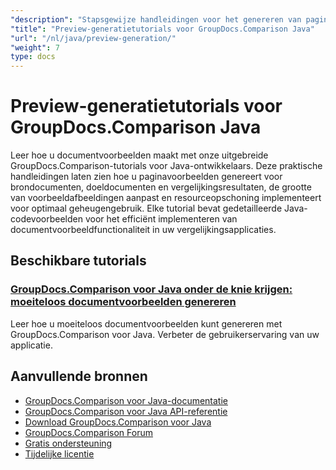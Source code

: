 ```yaml
---
"description": "Stapsgewijze handleidingen voor het genereren van paginavoorbeelden voor bron-, doel- en resulterende documenten met behulp van GroupDocs.Comparison voor Java."
"title": "Preview-generatietutorials voor GroupDocs.Comparison Java"
"url": "/nl/java/preview-generation/"
"weight": 7
type: docs
---
```

# Preview-generatietutorials voor GroupDocs.Comparison Java

Leer hoe u documentvoorbeelden maakt met onze uitgebreide GroupDocs.Comparison-tutorials voor Java-ontwikkelaars. Deze praktische handleidingen laten zien hoe u paginavoorbeelden genereert voor brondocumenten, doeldocumenten en vergelijkingsresultaten, de grootte van voorbeeldafbeeldingen aanpast en resourceopschoning implementeert voor optimaal geheugengebruik. Elke tutorial bevat gedetailleerde Java-codevoorbeelden voor het efficiënt implementeren van documentvoorbeeldfunctionaliteit in uw vergelijkingsapplicaties.

## Beschikbare tutorials

### [GroupDocs.Comparison voor Java onder de knie krijgen: moeiteloos documentvoorbeelden genereren](./groupdocs-comparison-java-generate-previews/)
Leer hoe u moeiteloos documentvoorbeelden kunt genereren met GroupDocs.Comparison voor Java. Verbeter de gebruikerservaring van uw applicatie.

## Aanvullende bronnen

- [GroupDocs.Comparison voor Java-documentatie](https://docs.groupdocs.com/comparison/java/)
- [GroupDocs.Comparison voor Java API-referentie](https://reference.groupdocs.com/comparison/java/)
- [Download GroupDocs.Comparison voor Java](https://releases.groupdocs.com/comparison/java/)
- [GroupDocs.Comparison Forum](https://forum.groupdocs.com/c/comparison)
- [Gratis ondersteuning](https://forum.groupdocs.com/)
- [Tijdelijke licentie](https://purchase.groupdocs.com/temporary-license/)